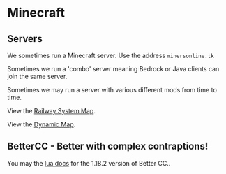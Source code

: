 # Minecraft

## Servers

We sometimes run a Minecraft server. Use the address ```minersonline.tk```

Sometimes we run a 'combo' server meaning Bedrock or Java clients can join the same server.

Sometimes we may run a server with various different mods from time to time.

View the [Railway System Map](https://minersonline.tk/plan/index.html).

View the [Dynamic Map](https://minersonline.tk/map).

## BetterCC - Better with complex contraptions!

You may the [lua docs](/better_cc/1.18/docs/lua/) for the 1.18.2 version of Better CC..